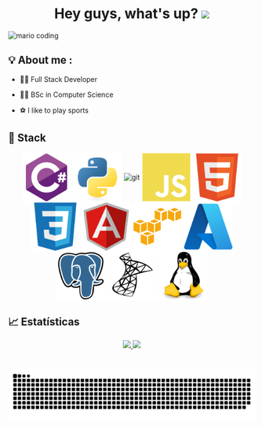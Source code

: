 <h1 align="center" >Hey guys, what's up?  <img src="https://media.giphy.com/media/hvRJCLFzcasrR4ia7z/giphy.gif" width="30px"></h1>

![mario coding](https://i.imgur.com/1ZvVkDc.gif)

## 💡 About me :
 - 👨‍💻 Full Stack Developer

 - 👨‍🎓 BSc in Computer Science 
 
 - ⚽ I like to play sports

## 🔮 Stack

<div align="center">

  <img align="center" alt="csharp" height="100" width="100" src="https://raw.githubusercontent.com/devicons/devicon/master/icons/csharp/csharp-original.svg">


  <img align="center" alt="python" height="100" width="100" src="https://raw.githubusercontent.com/devicons/devicon/master/icons/python/python-original.svg">

  <img align="center" alt="git" height="100" width="100" src="https://cdn.jsdelivr.net/gh/devicons/devicon/icons/git/git-original.svg" />

<img align="center" alt="bia-Js" height="100" width="100" src="https://raw.githubusercontent.com/devicons/devicon/master/icons/javascript/javascript-plain.svg">
  
<img align="center" alt="html" height="100" width="100" src="https://raw.githubusercontent.com/devicons/devicon/master/icons/html5/html5-original.svg">

<img align="center" alt="css" height="100" width="100" src="https://raw.githubusercontent.com/devicons/devicon/master/icons/css3/css3-original.svg">

<img align="center" alt="angularjs" height="100" width="100" src="https://raw.githubusercontent.com/devicons/devicon/master/icons/angularjs/angularjs-original.svg">

<img align="center" alt="amazonwebservices" height="100" width="100" src="https://raw.githubusercontent.com/devicons/devicon/master/icons/amazonwebservices/amazonwebservices-original.svg">

<img align="center" alt="azure" height="100" width="100" src="https://raw.githubusercontent.com/devicons/devicon/master/icons/azure/azure-original.svg">

<img align="center" alt="postgres" height="100" width="100" src="https://raw.githubusercontent.com/devicons/devicon/master/icons/postgresql/postgresql-original.svg">


<img align="center" alt="microsoftsqlserver" height="100" width="100" src="https://raw.githubusercontent.com/devicons/devicon/master/icons/microsoftsqlserver/microsoftsqlserver-plain.svg">

<img align="center" alt="linux" height="100" width="100" src="https://raw.githubusercontent.com/devicons/devicon/master/icons/linux/linux-original.svg">



</div>


## 📈 Estatísticas

<div align="center">
  <a href="https://github.com/iamgilvan">
  <img height="180em" src="https://github-readme-stats.vercel.app/api/top-langs/?username=iamgilvan&layout=compact&langs_count=7&theme=react&hide_border=true"/>
  <img height="180em" src="https://github-readme-stats.vercel.app/api?username=iamgilvan&show_icons=true&theme=react&include_all_commits=true&count_private=true&hide_border=true"/>
</div>

#

![Snake animation](https://github.com/iamgilvan/iamgilvan/blob/output/github-contribution-grid-snake.svg)
